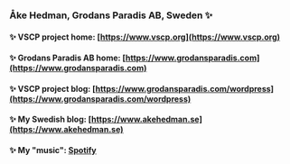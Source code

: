### Åke Hedman, Grodans Paradis AB, Sweden ✨

<!--
**grodansparadis/grodansparadis** is a ✨ _special_ ✨ repository because its `README.md` (this file) appears on your GitHub profile.

Here are some ideas to get you started:

- 🔭 I’m currently working on ...
- 🌱 I’m currently learning ...
- 👯 I’m looking to collaborate on ...
- 🤔 I’m looking for help with ...
- 💬 Ask me about ...
- 📫 How to reach me: ...
- 😄 Pronouns: ...
- ⚡ Fun fact: ...
-->

#### ✨ VSCP project home: [https://www.vscp.org](https://www.vscp.org)
#### ✨ Grodans Paradis AB home: [https://www.grodansparadis.com](https://www.grodansparadis.com)
#### ✨ VSCP project blog: [https://www.grodansparadis.com/wordpress](https://www.grodansparadis.com/wordpress)

#### ✨ My Swedish blog: [https://www.akehedman.se](https://www.akehedman.se)
#### ✨ My "music": [Spotify](https://open.spotify.com/artist/1McJlk2r0wjhhl1ZOvoMyg?si=itlR37ZETnSIrTKmuEL8bw)




